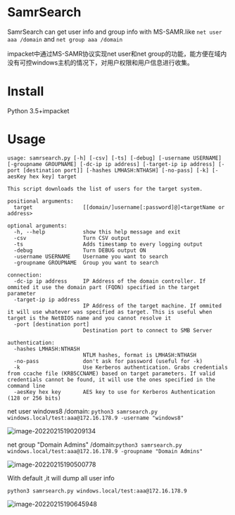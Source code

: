 # SamrSearch

SamrSearch can get user info and group info with MS-SAMR.like `net user aaa /domain` and `net group aaa /domain`

impacket中通过MS-SAMR协议实现net user和net group的功能，能方便在域内没有可控windows主机的情况下，对用户权限和用户信息进行收集。

# Install 

Python 3.5+impacket

# Usage

```
usage: samrsearch.py [-h] [-csv] [-ts] [-debug] [-username USERNAME] [-groupname GROUPNAME] [-dc-ip ip address] [-target-ip ip address] [-port [destination port]] [-hashes LMHASH:NTHASH] [-no-pass] [-k] [-aesKey hex key] target

This script downloads the list of users for the target system.

positional arguments:
  target                [[domain/]username[:password]@]<targetName or address>

optional arguments:
  -h, --help            show this help message and exit
  -csv                  Turn CSV output
  -ts                   Adds timestamp to every logging output
  -debug                Turn DEBUG output ON
  -username USERNAME    Username you want to search
  -groupname GROUPNAME  Group you want to search

connection:
  -dc-ip ip address     IP Address of the domain controller. If ommited it use the domain part (FQDN) specified in the target parameter
  -target-ip ip address
                        IP Address of the target machine. If ommited it will use whatever was specified as target. This is useful when target is the NetBIOS name and you cannot resolve it
  -port [destination port]
                        Destination port to connect to SMB Server

authentication:
  -hashes LMHASH:NTHASH
                        NTLM hashes, format is LMHASH:NTHASH
  -no-pass              don't ask for password (useful for -k)
  -k                    Use Kerberos authentication. Grabs credentials from ccache file (KRB5CCNAME) based on target parameters. If valid credentials cannot be found, it will use the ones specified in the command line
  -aesKey hex key       AES key to use for Kerberos Authentication (128 or 256 bits)
```



net user windows8 /domain: `python3 samrsearch.py windows.local/test:aaa@172.16.178.9 -username "windows8" `

![image-20220215190209134](/Users/windows7/Documents/README/image-20220215190209134.png)



net group "Domain Admins" /domain:`python3 samrsearch.py windows.local/test:aaa@172.16.178.9 -groupname "Domain Admins"`

![image-20220215190500778](/Users/windows7/Documents/README/image-20220215190500778.png)



With default ,it will dump all user info

`python3 samrsearch.py windows.local/test:aaa@172.16.178.9 `

![image-20220215190645948](/Users/windows7/Documents/README/image-20220215190645948.png)
